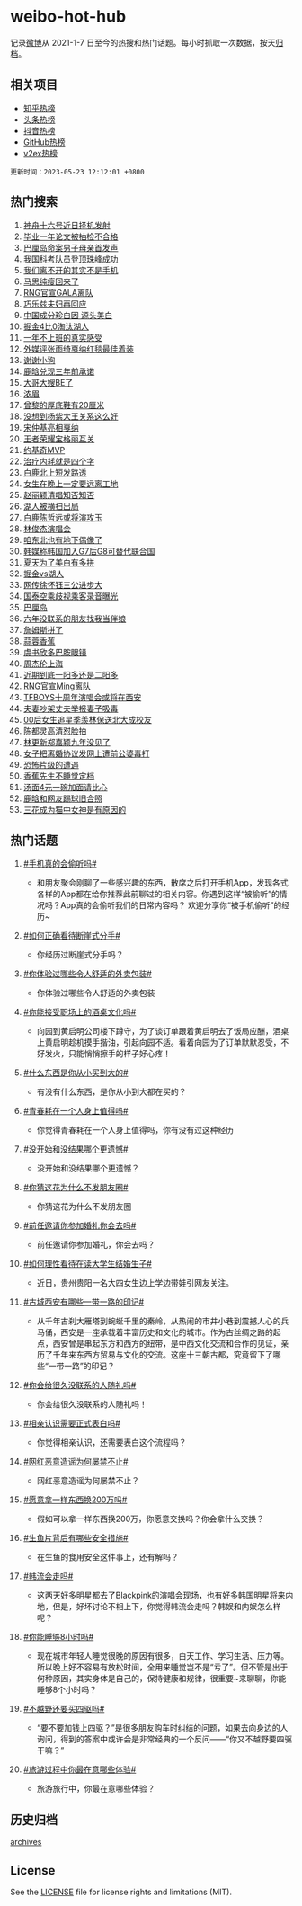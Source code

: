 # weibo-hot-hub

记录[微博](https://www.weibo.com)从 2021-1-7 日至今的热搜和热门话题。每小时抓取一次数据，按天[归档](archives)。

## 相关项目

- [知乎热榜](https://github.com/lonnyzhang423/zhihu-hot-hub)
- [头条热榜](https://github.com/lonnyzhang423/toutiao-hot-hub)
- [抖音热榜](https://github.com/lonnyzhang423/douyin-hot-hub)
- [GitHub热榜](https://github.com/lonnyzhang423/github-hot-hub)
- [v2ex热榜](https://github.com/lonnyzhang423/v2ex-hot-hub)


`更新时间：2023-05-23 12:12:01 +0800`

## 热门搜索

1. [神舟十六号近日择机发射](https://m.weibo.cn/search?containerid=100103type%3D1%26t%3D10%26q%3D%23%E7%A5%9E%E8%88%9F%E5%8D%81%E5%85%AD%E5%8F%B7%E8%BF%91%E6%97%A5%E6%8B%A9%E6%9C%BA%E5%8F%91%E5%B0%84%23&stream_entry_id=51&isnewpage=1&extparam=seat%3D1%26pos%3D0%26cate%3D10103%26filter_type%3Drealtimehot%26stream_entry_id%3D51%26dgr%3D0%26c_type%3D51%26display_time%3D1684815119%26pre_seqid%3D1684815119065022670221&luicode=10000011&lfid=106003type%253D25%2526t%253D3%2526disable_hot%253D1%2526filter_type%253Drealtimehot)
1. [毕业一年论文被抽检不合格](https://m.weibo.cn/search?containerid=100103type%3D1%26t%3D10%26q%3D%23%E6%AF%95%E4%B8%9A%E4%B8%80%E5%B9%B4%E8%AE%BA%E6%96%87%E8%A2%AB%E6%8A%BD%E6%A3%80%E4%B8%8D%E5%90%88%E6%A0%BC%23&stream_entry_id=31&isnewpage=1&extparam=seat%3D1%26pos%3D0%26cate%3D5001%26flag%3D2%26stream_entry_id%3D31%26realpos%3D1%26lcate%3D5001%26band_rank%3D1%26filter_type%3Drealtimehot%26q%3D%2523%25E6%25AF%2595%25E4%25B8%259A%25E4%25B8%2580%25E5%25B9%25B4%25E8%25AE%25BA%25E6%2596%2587%25E8%25A2%25AB%25E6%258A%25BD%25E6%25A3%2580%25E4%25B8%258D%25E5%2590%2588%25E6%25A0%25BC%2523%26dgr%3D0%26c_type%3D31%26display_time%3D1684815119%26pre_seqid%3D1684815119065022670221&luicode=10000011&lfid=106003type%253D25%2526t%253D3%2526disable_hot%253D1%2526filter_type%253Drealtimehot)
1. [巴厘岛命案男子母亲首发声](https://m.weibo.cn/search?containerid=100103type%3D1%26t%3D10%26q%3D%23%E5%B7%B4%E5%8E%98%E5%B2%9B%E5%91%BD%E6%A1%88%E7%94%B7%E5%AD%90%E6%AF%8D%E4%BA%B2%E9%A6%96%E5%8F%91%E5%A3%B0%23&stream_entry_id=31&isnewpage=1&extparam=seat%3D1%26pos%3D1%26cate%3D5001%26flag%3D2%26stream_entry_id%3D31%26realpos%3D2%26lcate%3D5001%26band_rank%3D2%26filter_type%3Drealtimehot%26q%3D%2523%25E5%25B7%25B4%25E5%258E%2598%25E5%25B2%259B%25E5%2591%25BD%25E6%25A1%2588%25E7%2594%25B7%25E5%25AD%2590%25E6%25AF%258D%25E4%25BA%25B2%25E9%25A6%2596%25E5%258F%2591%25E5%25A3%25B0%2523%26dgr%3D0%26c_type%3D31%26display_time%3D1684815119%26pre_seqid%3D1684815119065022670221&luicode=10000011&lfid=106003type%253D25%2526t%253D3%2526disable_hot%253D1%2526filter_type%253Drealtimehot)
1. [我国科考队员登顶珠峰成功](https://m.weibo.cn/search?containerid=100103type%3D1%26t%3D10%26q%3D%23%E6%88%91%E5%9B%BD%E7%A7%91%E8%80%83%E9%98%9F%E5%91%98%E7%99%BB%E9%A1%B6%E7%8F%A0%E5%B3%B0%E6%88%90%E5%8A%9F%23&stream_entry_id=31&isnewpage=1&extparam=seat%3D1%26pos%3D2%26cate%3D5001%26flag%3D1%26stream_entry_id%3D31%26realpos%3D3%26lcate%3D5001%26band_rank%3D3%26filter_type%3Drealtimehot%26q%3D%2523%25E6%2588%2591%25E5%259B%25BD%25E7%25A7%2591%25E8%2580%2583%25E9%2598%259F%25E5%2591%2598%25E7%2599%25BB%25E9%25A1%25B6%25E7%258F%25A0%25E5%25B3%25B0%25E6%2588%2590%25E5%258A%259F%2523%26dgr%3D0%26c_type%3D31%26display_time%3D1684815119%26pre_seqid%3D1684815119065022670221&luicode=10000011&lfid=106003type%253D25%2526t%253D3%2526disable_hot%253D1%2526filter_type%253Drealtimehot)
1. [我们离不开的其实不是手机](https://m.weibo.cn/search?containerid=100103type%3D1%26t%3D10%26q%3D%23%E6%88%91%E4%BB%AC%E7%A6%BB%E4%B8%8D%E5%BC%80%E7%9A%84%E5%85%B6%E5%AE%9E%E4%B8%8D%E6%98%AF%E6%89%8B%E6%9C%BA%23&stream_entry_id=31&isnewpage=1&extparam=seat%3D1%26pos%3D3%26cate%3D5001%26stream_entry_id%3D31%26filter_type%3Drealtimehot%26lcate%3D5001%26c_type%3D31%26band_rank%3D4%26topic_ad%3D1%26adid%3D190203%26q%3D%2523%25E6%2588%2591%25E4%25BB%25AC%25E7%25A6%25BB%25E4%25B8%258D%25E5%25BC%2580%25E7%259A%2584%25E5%2585%25B6%25E5%25AE%259E%25E4%25B8%258D%25E6%2598%25AF%25E6%2589%258B%25E6%259C%25BA%2523%26dgr%3D0%26is_ad_pos%3D1%26display_time%3D1684815119%26pre_seqid%3D1684815119065022670221&luicode=10000011&lfid=106003type%253D25%2526t%253D3%2526disable_hot%253D1%2526filter_type%253Drealtimehot)
1. [马思纯瘦回来了](https://m.weibo.cn/search?containerid=100103type%3D1%26t%3D10%26q%3D%E9%A9%AC%E6%80%9D%E7%BA%AF%E7%98%A6%E5%9B%9E%E6%9D%A5%E4%BA%86&stream_entry_id=31&isnewpage=1&extparam=seat%3D1%26pos%3D4%26cate%3D5001%26flag%3D2%26stream_entry_id%3D31%26realpos%3D4%26lcate%3D5001%26band_rank%3D4%26filter_type%3Drealtimehot%26q%3D%25E9%25A9%25AC%25E6%2580%259D%25E7%25BA%25AF%25E7%2598%25A6%25E5%259B%259E%25E6%259D%25A5%25E4%25BA%2586%26dgr%3D0%26c_type%3D31%26display_time%3D1684815119%26pre_seqid%3D1684815119065022670221&luicode=10000011&lfid=106003type%253D25%2526t%253D3%2526disable_hot%253D1%2526filter_type%253Drealtimehot)
1. [RNG官宣GALA离队](https://m.weibo.cn/search?containerid=100103type%3D1%26t%3D10%26q%3D%23RNG%E5%AE%98%E5%AE%A3GALA%E7%A6%BB%E9%98%9F%23&stream_entry_id=31&isnewpage=1&extparam=seat%3D1%26pos%3D5%26cate%3D5001%26flag%3D1%26stream_entry_id%3D31%26realpos%3D5%26lcate%3D5001%26band_rank%3D5%26filter_type%3Drealtimehot%26q%3D%2523RNG%25E5%25AE%2598%25E5%25AE%25A3GALA%25E7%25A6%25BB%25E9%2598%259F%2523%26dgr%3D0%26c_type%3D31%26display_time%3D1684815119%26pre_seqid%3D1684815119065022670221&luicode=10000011&lfid=106003type%253D25%2526t%253D3%2526disable_hot%253D1%2526filter_type%253Drealtimehot)
1. [巧乐兹夫妇再回应](https://m.weibo.cn/search?containerid=100103type%3D1%26t%3D10%26q%3D%23%E5%B7%A7%E4%B9%90%E5%85%B9%E5%A4%AB%E5%A6%87%E5%86%8D%E5%9B%9E%E5%BA%94%23&stream_entry_id=31&isnewpage=1&extparam=seat%3D1%26pos%3D6%26cate%3D5001%26flag%3D1%26stream_entry_id%3D31%26realpos%3D6%26lcate%3D5001%26band_rank%3D6%26filter_type%3Drealtimehot%26q%3D%2523%25E5%25B7%25A7%25E4%25B9%2590%25E5%2585%25B9%25E5%25A4%25AB%25E5%25A6%2587%25E5%2586%258D%25E5%259B%259E%25E5%25BA%2594%2523%26dgr%3D0%26c_type%3D31%26display_time%3D1684815119%26pre_seqid%3D1684815119065022670221&luicode=10000011&lfid=106003type%253D25%2526t%253D3%2526disable_hot%253D1%2526filter_type%253Drealtimehot)
1. [中国成分珍白因 源头美白](https://m.weibo.cn/search?containerid=100103type%3D1%26t%3D10%26q%3D%23%E4%B8%AD%E5%9B%BD%E6%88%90%E5%88%86%E7%8F%8D%E7%99%BD%E5%9B%A0+%E6%BA%90%E5%A4%B4%E7%BE%8E%E7%99%BD%23&stream_entry_id=31&isnewpage=1&extparam=seat%3D1%26pos%3D7%26cate%3D5001%26stream_entry_id%3D31%26filter_type%3Drealtimehot%26lcate%3D5001%26c_type%3D31%26band_rank%3D7%26topic_ad%3D1%26adid%3D190243%26q%3D%2523%25E4%25B8%25AD%25E5%259B%25BD%25E6%2588%2590%25E5%2588%2586%25E7%258F%258D%25E7%2599%25BD%25E5%259B%25A0%2520%25E6%25BA%2590%25E5%25A4%25B4%25E7%25BE%258E%25E7%2599%25BD%2523%26dgr%3D0%26is_ad_pos%3D1%26display_time%3D1684815119%26pre_seqid%3D1684815119065022670221&luicode=10000011&lfid=106003type%253D25%2526t%253D3%2526disable_hot%253D1%2526filter_type%253Drealtimehot)
1. [掘金4比0淘汰湖人](https://m.weibo.cn/search?containerid=100103type%3D1%26t%3D10%26q%3D%23%E6%8E%98%E9%87%914%E6%AF%940%E6%B7%98%E6%B1%B0%E6%B9%96%E4%BA%BA%23&stream_entry_id=31&isnewpage=1&extparam=seat%3D1%26pos%3D8%26cate%3D5001%26flag%3D1%26stream_entry_id%3D31%26realpos%3D7%26lcate%3D5001%26band_rank%3D7%26filter_type%3Drealtimehot%26q%3D%2523%25E6%258E%2598%25E9%2587%25914%25E6%25AF%25940%25E6%25B7%2598%25E6%25B1%25B0%25E6%25B9%2596%25E4%25BA%25BA%2523%26dgr%3D0%26c_type%3D31%26display_time%3D1684815119%26pre_seqid%3D1684815119065022670221&luicode=10000011&lfid=106003type%253D25%2526t%253D3%2526disable_hot%253D1%2526filter_type%253Drealtimehot)
1. [一年不上班的真实感受](https://m.weibo.cn/search?containerid=100103type%3D1%26t%3D10%26q%3D%23%E4%B8%80%E5%B9%B4%E4%B8%8D%E4%B8%8A%E7%8F%AD%E7%9A%84%E7%9C%9F%E5%AE%9E%E6%84%9F%E5%8F%97%23&stream_entry_id=31&isnewpage=1&extparam=seat%3D1%26pos%3D9%26cate%3D5001%26flag%3D1%26stream_entry_id%3D31%26realpos%3D8%26lcate%3D5001%26band_rank%3D8%26filter_type%3Drealtimehot%26q%3D%2523%25E4%25B8%2580%25E5%25B9%25B4%25E4%25B8%258D%25E4%25B8%258A%25E7%258F%25AD%25E7%259A%2584%25E7%259C%259F%25E5%25AE%259E%25E6%2584%259F%25E5%258F%2597%2523%26dgr%3D0%26c_type%3D31%26display_time%3D1684815119%26pre_seqid%3D1684815119065022670221&luicode=10000011&lfid=106003type%253D25%2526t%253D3%2526disable_hot%253D1%2526filter_type%253Drealtimehot)
1. [外媒评张雨绮戛纳红毯最佳着装](https://m.weibo.cn/search?containerid=100103type%3D1%26t%3D10%26q%3D%23%E5%A4%96%E5%AA%92%E8%AF%84%E5%BC%A0%E9%9B%A8%E7%BB%AE%E6%88%9B%E7%BA%B3%E7%BA%A2%E6%AF%AF%E6%9C%80%E4%BD%B3%E7%9D%80%E8%A3%85%23&stream_entry_id=31&isnewpage=1&extparam=seat%3D1%26pos%3D10%26cate%3D5001%26flag%3D1%26stream_entry_id%3D31%26realpos%3D9%26lcate%3D5001%26band_rank%3D9%26filter_type%3Drealtimehot%26q%3D%2523%25E5%25A4%2596%25E5%25AA%2592%25E8%25AF%2584%25E5%25BC%25A0%25E9%259B%25A8%25E7%25BB%25AE%25E6%2588%259B%25E7%25BA%25B3%25E7%25BA%25A2%25E6%25AF%25AF%25E6%259C%2580%25E4%25BD%25B3%25E7%259D%2580%25E8%25A3%2585%2523%26dgr%3D0%26c_type%3D31%26display_time%3D1684815119%26pre_seqid%3D1684815119065022670221&luicode=10000011&lfid=106003type%253D25%2526t%253D3%2526disable_hot%253D1%2526filter_type%253Drealtimehot)
1. [谢谢小狗](https://m.weibo.cn/search?containerid=100103type%3D1%26t%3D10%26q%3D%E8%B0%A2%E8%B0%A2%E5%B0%8F%E7%8B%97&stream_entry_id=31&isnewpage=1&extparam=seat%3D1%26pos%3D11%26cate%3D5001%26flag%3D16%26stream_entry_id%3D31%26realpos%3D10%26lcate%3D5001%26band_rank%3D10%26filter_type%3Drealtimehot%26q%3D%25E8%25B0%25A2%25E8%25B0%25A2%25E5%25B0%258F%25E7%258B%2597%26dgr%3D0%26c_type%3D31%26display_time%3D1684815119%26pre_seqid%3D1684815119065022670221&luicode=10000011&lfid=106003type%253D25%2526t%253D3%2526disable_hot%253D1%2526filter_type%253Drealtimehot)
1. [鹿晗兑现三年前承诺](https://m.weibo.cn/search?containerid=100103type%3D1%26t%3D10%26q%3D%23%E9%B9%BF%E6%99%97%E5%85%91%E7%8E%B0%E4%B8%89%E5%B9%B4%E5%89%8D%E6%89%BF%E8%AF%BA%23&stream_entry_id=31&isnewpage=1&extparam=seat%3D1%26pos%3D12%26cate%3D5001%26flag%3D0%26stream_entry_id%3D31%26realpos%3D11%26lcate%3D5001%26band_rank%3D11%26filter_type%3Drealtimehot%26q%3D%2523%25E9%25B9%25BF%25E6%2599%2597%25E5%2585%2591%25E7%258E%25B0%25E4%25B8%2589%25E5%25B9%25B4%25E5%2589%258D%25E6%2589%25BF%25E8%25AF%25BA%2523%26dgr%3D0%26c_type%3D31%26display_time%3D1684815119%26pre_seqid%3D1684815119065022670221&luicode=10000011&lfid=106003type%253D25%2526t%253D3%2526disable_hot%253D1%2526filter_type%253Drealtimehot)
1. [大哥大嫂BE了](https://m.weibo.cn/search?containerid=100103type%3D1%26t%3D10%26q%3D%E5%A4%A7%E5%93%A5%E5%A4%A7%E5%AB%82BE%E4%BA%86&stream_entry_id=31&isnewpage=1&extparam=seat%3D1%26pos%3D13%26cate%3D5001%26flag%3D2%26stream_entry_id%3D31%26realpos%3D12%26lcate%3D5001%26band_rank%3D12%26filter_type%3Drealtimehot%26q%3D%25E5%25A4%25A7%25E5%2593%25A5%25E5%25A4%25A7%25E5%25AB%2582BE%25E4%25BA%2586%26dgr%3D0%26c_type%3D31%26display_time%3D1684815119%26pre_seqid%3D1684815119065022670221&luicode=10000011&lfid=106003type%253D25%2526t%253D3%2526disable_hot%253D1%2526filter_type%253Drealtimehot)
1. [浓眉](https://m.weibo.cn/search?containerid=100103type%3D1%26t%3D10%26q%3D%E6%B5%93%E7%9C%89&stream_entry_id=31&isnewpage=1&extparam=seat%3D1%26pos%3D14%26cate%3D5001%26flag%3D1%26stream_entry_id%3D31%26realpos%3D13%26lcate%3D5001%26band_rank%3D13%26filter_type%3Drealtimehot%26q%3D%25E6%25B5%2593%25E7%259C%2589%26dgr%3D0%26c_type%3D31%26display_time%3D1684815119%26pre_seqid%3D1684815119065022670221&luicode=10000011&lfid=106003type%253D25%2526t%253D3%2526disable_hot%253D1%2526filter_type%253Drealtimehot)
1. [曾黎的厚底鞋有20厘米](https://m.weibo.cn/search?containerid=100103type%3D1%26t%3D10%26q%3D%23%E6%9B%BE%E9%BB%8E%E7%9A%84%E5%8E%9A%E5%BA%95%E9%9E%8B%E6%9C%8920%E5%8E%98%E7%B1%B3%23&stream_entry_id=31&isnewpage=1&extparam=seat%3D1%26pos%3D15%26cate%3D5001%26flag%3D1%26stream_entry_id%3D31%26realpos%3D14%26lcate%3D5001%26band_rank%3D14%26filter_type%3Drealtimehot%26q%3D%2523%25E6%259B%25BE%25E9%25BB%258E%25E7%259A%2584%25E5%258E%259A%25E5%25BA%2595%25E9%259E%258B%25E6%259C%258920%25E5%258E%2598%25E7%25B1%25B3%2523%26dgr%3D0%26c_type%3D31%26display_time%3D1684815119%26pre_seqid%3D1684815119065022670221&luicode=10000011&lfid=106003type%253D25%2526t%253D3%2526disable_hot%253D1%2526filter_type%253Drealtimehot)
1. [没想到杨紫大王关系这么好](https://m.weibo.cn/search?containerid=100103type%3D1%26t%3D10%26q%3D%23%E6%B2%A1%E6%83%B3%E5%88%B0%E6%9D%A8%E7%B4%AB%E5%A4%A7%E7%8E%8B%E5%85%B3%E7%B3%BB%E8%BF%99%E4%B9%88%E5%A5%BD%23&stream_entry_id=31&isnewpage=1&extparam=seat%3D1%26pos%3D16%26cate%3D5001%26flag%3D1%26stream_entry_id%3D31%26realpos%3D15%26lcate%3D5001%26band_rank%3D15%26filter_type%3Drealtimehot%26q%3D%2523%25E6%25B2%25A1%25E6%2583%25B3%25E5%2588%25B0%25E6%259D%25A8%25E7%25B4%25AB%25E5%25A4%25A7%25E7%258E%258B%25E5%2585%25B3%25E7%25B3%25BB%25E8%25BF%2599%25E4%25B9%2588%25E5%25A5%25BD%2523%26dgr%3D0%26c_type%3D31%26display_time%3D1684815119%26pre_seqid%3D1684815119065022670221&luicode=10000011&lfid=106003type%253D25%2526t%253D3%2526disable_hot%253D1%2526filter_type%253Drealtimehot)
1. [宋仲基亮相戛纳](https://m.weibo.cn/search?containerid=100103type%3D1%26t%3D10%26q%3D%23%E5%AE%8B%E4%BB%B2%E5%9F%BA%E4%BA%AE%E7%9B%B8%E6%88%9B%E7%BA%B3%23&stream_entry_id=31&isnewpage=1&extparam=seat%3D1%26pos%3D17%26cate%3D5001%26flag%3D0%26stream_entry_id%3D31%26realpos%3D16%26lcate%3D5001%26band_rank%3D16%26filter_type%3Drealtimehot%26q%3D%2523%25E5%25AE%258B%25E4%25BB%25B2%25E5%259F%25BA%25E4%25BA%25AE%25E7%259B%25B8%25E6%2588%259B%25E7%25BA%25B3%2523%26dgr%3D0%26c_type%3D31%26display_time%3D1684815119%26pre_seqid%3D1684815119065022670221&luicode=10000011&lfid=106003type%253D25%2526t%253D3%2526disable_hot%253D1%2526filter_type%253Drealtimehot)
1. [王者荣耀宝格丽互关](https://m.weibo.cn/search?containerid=100103type%3D1%26t%3D10%26q%3D%23%E7%8E%8B%E8%80%85%E8%8D%A3%E8%80%80%E5%AE%9D%E6%A0%BC%E4%B8%BD%E4%BA%92%E5%85%B3%23&stream_entry_id=31&isnewpage=1&extparam=seat%3D1%26pos%3D18%26cate%3D5001%26flag%3D1%26stream_entry_id%3D31%26realpos%3D17%26lcate%3D5001%26band_rank%3D17%26filter_type%3Drealtimehot%26q%3D%2523%25E7%258E%258B%25E8%2580%2585%25E8%258D%25A3%25E8%2580%2580%25E5%25AE%259D%25E6%25A0%25BC%25E4%25B8%25BD%25E4%25BA%2592%25E5%2585%25B3%2523%26dgr%3D0%26c_type%3D31%26display_time%3D1684815119%26pre_seqid%3D1684815119065022670221&luicode=10000011&lfid=106003type%253D25%2526t%253D3%2526disable_hot%253D1%2526filter_type%253Drealtimehot)
1. [约基奇MVP](https://m.weibo.cn/search?containerid=100103type%3D1%26t%3D10%26q%3D%E7%BA%A6%E5%9F%BA%E5%A5%87MVP&stream_entry_id=31&isnewpage=1&extparam=seat%3D1%26pos%3D19%26cate%3D5001%26flag%3D1%26stream_entry_id%3D31%26realpos%3D18%26lcate%3D5001%26band_rank%3D18%26filter_type%3Drealtimehot%26q%3D%25E7%25BA%25A6%25E5%259F%25BA%25E5%25A5%2587MVP%26dgr%3D0%26c_type%3D31%26display_time%3D1684815119%26pre_seqid%3D1684815119065022670221&luicode=10000011&lfid=106003type%253D25%2526t%253D3%2526disable_hot%253D1%2526filter_type%253Drealtimehot)
1. [治疗内耗就是四个字](https://m.weibo.cn/search?containerid=100103type%3D1%26t%3D10%26q%3D%E6%B2%BB%E7%96%97%E5%86%85%E8%80%97%E5%B0%B1%E6%98%AF%E5%9B%9B%E4%B8%AA%E5%AD%97&stream_entry_id=31&isnewpage=1&extparam=seat%3D1%26pos%3D20%26cate%3D5001%26flag%3D1%26stream_entry_id%3D31%26realpos%3D19%26lcate%3D5001%26band_rank%3D19%26filter_type%3Drealtimehot%26q%3D%25E6%25B2%25BB%25E7%2596%2597%25E5%2586%2585%25E8%2580%2597%25E5%25B0%25B1%25E6%2598%25AF%25E5%259B%259B%25E4%25B8%25AA%25E5%25AD%2597%26dgr%3D0%26c_type%3D31%26display_time%3D1684815119%26pre_seqid%3D1684815119065022670221&luicode=10000011&lfid=106003type%253D25%2526t%253D3%2526disable_hot%253D1%2526filter_type%253Drealtimehot)
1. [白鹿北上短发路透](https://m.weibo.cn/search?containerid=100103type%3D1%26t%3D10%26q%3D%23%E7%99%BD%E9%B9%BF%E5%8C%97%E4%B8%8A%E7%9F%AD%E5%8F%91%E8%B7%AF%E9%80%8F%23&stream_entry_id=31&isnewpage=1&extparam=seat%3D1%26pos%3D21%26cate%3D5001%26flag%3D1%26stream_entry_id%3D31%26realpos%3D20%26lcate%3D5001%26band_rank%3D20%26filter_type%3Drealtimehot%26q%3D%2523%25E7%2599%25BD%25E9%25B9%25BF%25E5%258C%2597%25E4%25B8%258A%25E7%259F%25AD%25E5%258F%2591%25E8%25B7%25AF%25E9%2580%258F%2523%26dgr%3D0%26c_type%3D31%26display_time%3D1684815119%26pre_seqid%3D1684815119065022670221&luicode=10000011&lfid=106003type%253D25%2526t%253D3%2526disable_hot%253D1%2526filter_type%253Drealtimehot)
1. [女生在晚上一定要远离工地](https://m.weibo.cn/search?containerid=100103type%3D1%26t%3D10%26q%3D%23%E5%A5%B3%E7%94%9F%E5%9C%A8%E6%99%9A%E4%B8%8A%E4%B8%80%E5%AE%9A%E8%A6%81%E8%BF%9C%E7%A6%BB%E5%B7%A5%E5%9C%B0%23&stream_entry_id=31&isnewpage=1&extparam=seat%3D1%26pos%3D22%26cate%3D5001%26flag%3D1%26stream_entry_id%3D31%26realpos%3D21%26lcate%3D5001%26band_rank%3D21%26filter_type%3Drealtimehot%26q%3D%2523%25E5%25A5%25B3%25E7%2594%259F%25E5%259C%25A8%25E6%2599%259A%25E4%25B8%258A%25E4%25B8%2580%25E5%25AE%259A%25E8%25A6%2581%25E8%25BF%259C%25E7%25A6%25BB%25E5%25B7%25A5%25E5%259C%25B0%2523%26dgr%3D0%26c_type%3D31%26display_time%3D1684815119%26pre_seqid%3D1684815119065022670221&luicode=10000011&lfid=106003type%253D25%2526t%253D3%2526disable_hot%253D1%2526filter_type%253Drealtimehot)
1. [赵丽颖清唱知否知否](https://m.weibo.cn/search?containerid=100103type%3D1%26t%3D10%26q%3D%23%E8%B5%B5%E4%B8%BD%E9%A2%96%E6%B8%85%E5%94%B1%E7%9F%A5%E5%90%A6%E7%9F%A5%E5%90%A6%23&stream_entry_id=31&isnewpage=1&extparam=seat%3D1%26pos%3D23%26cate%3D5001%26flag%3D1%26stream_entry_id%3D31%26realpos%3D22%26lcate%3D5001%26band_rank%3D22%26filter_type%3Drealtimehot%26q%3D%2523%25E8%25B5%25B5%25E4%25B8%25BD%25E9%25A2%2596%25E6%25B8%2585%25E5%2594%25B1%25E7%259F%25A5%25E5%2590%25A6%25E7%259F%25A5%25E5%2590%25A6%2523%26dgr%3D0%26c_type%3D31%26display_time%3D1684815119%26pre_seqid%3D1684815119065022670221&luicode=10000011&lfid=106003type%253D25%2526t%253D3%2526disable_hot%253D1%2526filter_type%253Drealtimehot)
1. [湖人被横扫出局](https://m.weibo.cn/search?containerid=100103type%3D1%26t%3D10%26q%3D%23%E6%B9%96%E4%BA%BA%E8%A2%AB%E6%A8%AA%E6%89%AB%E5%87%BA%E5%B1%80%23&stream_entry_id=31&isnewpage=1&extparam=seat%3D1%26pos%3D24%26cate%3D5001%26flag%3D1%26stream_entry_id%3D31%26realpos%3D23%26lcate%3D5001%26band_rank%3D23%26filter_type%3Drealtimehot%26q%3D%2523%25E6%25B9%2596%25E4%25BA%25BA%25E8%25A2%25AB%25E6%25A8%25AA%25E6%2589%25AB%25E5%2587%25BA%25E5%25B1%2580%2523%26dgr%3D0%26c_type%3D31%26display_time%3D1684815119%26pre_seqid%3D1684815119065022670221&luicode=10000011&lfid=106003type%253D25%2526t%253D3%2526disable_hot%253D1%2526filter_type%253Drealtimehot)
1. [白鹿陈哲远或将演攻玉](https://m.weibo.cn/search?containerid=100103type%3D1%26t%3D10%26q%3D%23%E7%99%BD%E9%B9%BF%E9%99%88%E5%93%B2%E8%BF%9C%E6%88%96%E5%B0%86%E6%BC%94%E6%94%BB%E7%8E%89%23&stream_entry_id=31&isnewpage=1&extparam=seat%3D1%26pos%3D25%26cate%3D5001%26flag%3D0%26stream_entry_id%3D31%26realpos%3D24%26lcate%3D5001%26band_rank%3D24%26filter_type%3Drealtimehot%26q%3D%2523%25E7%2599%25BD%25E9%25B9%25BF%25E9%2599%2588%25E5%2593%25B2%25E8%25BF%259C%25E6%2588%2596%25E5%25B0%2586%25E6%25BC%2594%25E6%2594%25BB%25E7%258E%2589%2523%26dgr%3D0%26c_type%3D31%26display_time%3D1684815119%26pre_seqid%3D1684815119065022670221&luicode=10000011&lfid=106003type%253D25%2526t%253D3%2526disable_hot%253D1%2526filter_type%253Drealtimehot)
1. [林俊杰演唱会](https://m.weibo.cn/search?containerid=100103type%3D1%26t%3D10%26q%3D%E6%9E%97%E4%BF%8A%E6%9D%B0%E6%BC%94%E5%94%B1%E4%BC%9A&stream_entry_id=31&isnewpage=1&extparam=seat%3D1%26pos%3D26%26cate%3D5001%26flag%3D1%26stream_entry_id%3D31%26realpos%3D25%26lcate%3D5001%26band_rank%3D25%26filter_type%3Drealtimehot%26q%3D%25E6%259E%2597%25E4%25BF%258A%25E6%259D%25B0%25E6%25BC%2594%25E5%2594%25B1%25E4%25BC%259A%26dgr%3D0%26c_type%3D31%26display_time%3D1684815119%26pre_seqid%3D1684815119065022670221&luicode=10000011&lfid=106003type%253D25%2526t%253D3%2526disable_hot%253D1%2526filter_type%253Drealtimehot)
1. [咱东北也有地下偶像了](https://m.weibo.cn/search?containerid=100103type%3D1%26t%3D10%26q%3D%E5%92%B1%E4%B8%9C%E5%8C%97%E4%B9%9F%E6%9C%89%E5%9C%B0%E4%B8%8B%E5%81%B6%E5%83%8F%E4%BA%86&stream_entry_id=31&isnewpage=1&extparam=seat%3D1%26pos%3D27%26cate%3D5001%26flag%3D0%26stream_entry_id%3D31%26realpos%3D26%26lcate%3D5001%26band_rank%3D26%26filter_type%3Drealtimehot%26q%3D%25E5%2592%25B1%25E4%25B8%259C%25E5%258C%2597%25E4%25B9%259F%25E6%259C%2589%25E5%259C%25B0%25E4%25B8%258B%25E5%2581%25B6%25E5%2583%258F%25E4%25BA%2586%26dgr%3D0%26c_type%3D31%26display_time%3D1684815119%26pre_seqid%3D1684815119065022670221&luicode=10000011&lfid=106003type%253D25%2526t%253D3%2526disable_hot%253D1%2526filter_type%253Drealtimehot)
1. [韩媒称韩国加入G7后G8可替代联合国](https://m.weibo.cn/search?containerid=100103type%3D1%26t%3D10%26q%3D%23%E9%9F%A9%E5%AA%92%E7%A7%B0%E9%9F%A9%E5%9B%BD%E5%8A%A0%E5%85%A5G7%E5%90%8EG8%E5%8F%AF%E6%9B%BF%E4%BB%A3%E8%81%94%E5%90%88%E5%9B%BD%23&stream_entry_id=31&isnewpage=1&extparam=seat%3D1%26pos%3D28%26cate%3D5001%26flag%3D1%26stream_entry_id%3D31%26realpos%3D27%26lcate%3D5001%26band_rank%3D27%26filter_type%3Drealtimehot%26q%3D%2523%25E9%259F%25A9%25E5%25AA%2592%25E7%25A7%25B0%25E9%259F%25A9%25E5%259B%25BD%25E5%258A%25A0%25E5%2585%25A5G7%25E5%2590%258EG8%25E5%258F%25AF%25E6%259B%25BF%25E4%25BB%25A3%25E8%2581%2594%25E5%2590%2588%25E5%259B%25BD%2523%26dgr%3D0%26c_type%3D31%26display_time%3D1684815119%26pre_seqid%3D1684815119065022670221&luicode=10000011&lfid=106003type%253D25%2526t%253D3%2526disable_hot%253D1%2526filter_type%253Drealtimehot)
1. [夏天为了美白有多拼](https://m.weibo.cn/search?containerid=100103type%3D1%26t%3D10%26q%3D%23%E5%A4%8F%E5%A4%A9%E4%B8%BA%E4%BA%86%E7%BE%8E%E7%99%BD%E6%9C%89%E5%A4%9A%E6%8B%BC%23&stream_entry_id=31&isnewpage=1&extparam=seat%3D1%26pos%3D29%26cate%3D5001%26flag%3D0%26stream_entry_id%3D31%26realpos%3D28%26lcate%3D5001%26filter_type%3Drealtimehot%26band_rank%3D28%26adid%3D190287%26q%3D%2523%25E5%25A4%258F%25E5%25A4%25A9%25E4%25B8%25BA%25E4%25BA%2586%25E7%25BE%258E%25E7%2599%25BD%25E6%259C%2589%25E5%25A4%259A%25E6%258B%25BC%2523%26dgr%3D0%26c_type%3D31%26display_time%3D1684815119%26pre_seqid%3D1684815119065022670221&luicode=10000011&lfid=106003type%253D25%2526t%253D3%2526disable_hot%253D1%2526filter_type%253Drealtimehot)
1. [掘金vs湖人](https://m.weibo.cn/search?containerid=100103type%3D1%26t%3D10%26q%3D%23%E6%8E%98%E9%87%91vs%E6%B9%96%E4%BA%BA%23&stream_entry_id=31&isnewpage=1&extparam=seat%3D1%26pos%3D30%26cate%3D5001%26flag%3D0%26stream_entry_id%3D31%26realpos%3D29%26lcate%3D5001%26band_rank%3D29%26filter_type%3Drealtimehot%26q%3D%2523%25E6%258E%2598%25E9%2587%2591vs%25E6%25B9%2596%25E4%25BA%25BA%2523%26dgr%3D0%26c_type%3D31%26display_time%3D1684815119%26pre_seqid%3D1684815119065022670221&luicode=10000011&lfid=106003type%253D25%2526t%253D3%2526disable_hot%253D1%2526filter_type%253Drealtimehot)
1. [网传徐怀钰三公进步大](https://m.weibo.cn/search?containerid=100103type%3D1%26t%3D10%26q%3D%23%E7%BD%91%E4%BC%A0%E5%BE%90%E6%80%80%E9%92%B0%E4%B8%89%E5%85%AC%E8%BF%9B%E6%AD%A5%E5%A4%A7%23&stream_entry_id=31&isnewpage=1&extparam=seat%3D1%26pos%3D31%26cate%3D5001%26flag%3D1%26stream_entry_id%3D31%26realpos%3D30%26lcate%3D5001%26band_rank%3D30%26filter_type%3Drealtimehot%26q%3D%2523%25E7%25BD%2591%25E4%25BC%25A0%25E5%25BE%2590%25E6%2580%2580%25E9%2592%25B0%25E4%25B8%2589%25E5%2585%25AC%25E8%25BF%259B%25E6%25AD%25A5%25E5%25A4%25A7%2523%26dgr%3D0%26c_type%3D31%26display_time%3D1684815119%26pre_seqid%3D1684815119065022670221&luicode=10000011&lfid=106003type%253D25%2526t%253D3%2526disable_hot%253D1%2526filter_type%253Drealtimehot)
1. [国泰空乘歧视乘客录音曝光](https://m.weibo.cn/search?containerid=100103type%3D1%26t%3D10%26q%3D%23%E5%9B%BD%E6%B3%B0%E7%A9%BA%E4%B9%98%E6%AD%A7%E8%A7%86%E4%B9%98%E5%AE%A2%E5%BD%95%E9%9F%B3%E6%9B%9D%E5%85%89%23&stream_entry_id=31&isnewpage=1&extparam=seat%3D1%26pos%3D32%26cate%3D5001%26flag%3D0%26stream_entry_id%3D31%26realpos%3D31%26lcate%3D5001%26band_rank%3D31%26filter_type%3Drealtimehot%26q%3D%2523%25E5%259B%25BD%25E6%25B3%25B0%25E7%25A9%25BA%25E4%25B9%2598%25E6%25AD%25A7%25E8%25A7%2586%25E4%25B9%2598%25E5%25AE%25A2%25E5%25BD%2595%25E9%259F%25B3%25E6%259B%259D%25E5%2585%2589%2523%26dgr%3D0%26c_type%3D31%26display_time%3D1684815119%26pre_seqid%3D1684815119065022670221&luicode=10000011&lfid=106003type%253D25%2526t%253D3%2526disable_hot%253D1%2526filter_type%253Drealtimehot)
1. [巴厘岛](https://m.weibo.cn/search?containerid=100103type%3D1%26t%3D10%26q%3D%E5%B7%B4%E5%8E%98%E5%B2%9B&stream_entry_id=31&isnewpage=1&extparam=seat%3D1%26pos%3D33%26cate%3D5001%26flag%3D1%26stream_entry_id%3D31%26realpos%3D32%26lcate%3D5001%26band_rank%3D32%26filter_type%3Drealtimehot%26q%3D%25E5%25B7%25B4%25E5%258E%2598%25E5%25B2%259B%26dgr%3D0%26c_type%3D31%26display_time%3D1684815119%26pre_seqid%3D1684815119065022670221&luicode=10000011&lfid=106003type%253D25%2526t%253D3%2526disable_hot%253D1%2526filter_type%253Drealtimehot)
1. [六年没联系的朋友找我当伴娘](https://m.weibo.cn/search?containerid=100103type%3D1%26t%3D10%26q%3D%23%E5%85%AD%E5%B9%B4%E6%B2%A1%E8%81%94%E7%B3%BB%E7%9A%84%E6%9C%8B%E5%8F%8B%E6%89%BE%E6%88%91%E5%BD%93%E4%BC%B4%E5%A8%98%23&stream_entry_id=31&isnewpage=1&extparam=seat%3D1%26pos%3D34%26cate%3D5001%26flag%3D0%26stream_entry_id%3D31%26realpos%3D33%26lcate%3D5001%26band_rank%3D33%26filter_type%3Drealtimehot%26q%3D%2523%25E5%2585%25AD%25E5%25B9%25B4%25E6%25B2%25A1%25E8%2581%2594%25E7%25B3%25BB%25E7%259A%2584%25E6%259C%258B%25E5%258F%258B%25E6%2589%25BE%25E6%2588%2591%25E5%25BD%2593%25E4%25BC%25B4%25E5%25A8%2598%2523%26dgr%3D0%26c_type%3D31%26display_time%3D1684815119%26pre_seqid%3D1684815119065022670221&luicode=10000011&lfid=106003type%253D25%2526t%253D3%2526disable_hot%253D1%2526filter_type%253Drealtimehot)
1. [詹姆斯拼了](https://m.weibo.cn/search?containerid=100103type%3D1%26t%3D10%26q%3D%23%E8%A9%B9%E5%A7%86%E6%96%AF%E6%8B%BC%E4%BA%86%23&stream_entry_id=31&isnewpage=1&extparam=seat%3D1%26pos%3D35%26cate%3D5001%26flag%3D0%26stream_entry_id%3D31%26realpos%3D34%26lcate%3D5001%26band_rank%3D34%26filter_type%3Drealtimehot%26q%3D%2523%25E8%25A9%25B9%25E5%25A7%2586%25E6%2596%25AF%25E6%258B%25BC%25E4%25BA%2586%2523%26dgr%3D0%26c_type%3D31%26display_time%3D1684815119%26pre_seqid%3D1684815119065022670221&luicode=10000011&lfid=106003type%253D25%2526t%253D3%2526disable_hot%253D1%2526filter_type%253Drealtimehot)
1. [蒜蓉香蕉](https://m.weibo.cn/search?containerid=100103type%3D1%26t%3D10%26q%3D%23%E8%92%9C%E8%93%89%E9%A6%99%E8%95%89%23&stream_entry_id=31&isnewpage=1&extparam=seat%3D1%26pos%3D36%26cate%3D5001%26flag%3D1%26stream_entry_id%3D31%26realpos%3D35%26lcate%3D5001%26band_rank%3D35%26filter_type%3Drealtimehot%26q%3D%2523%25E8%2592%259C%25E8%2593%2589%25E9%25A6%2599%25E8%2595%2589%2523%26dgr%3D0%26c_type%3D31%26display_time%3D1684815119%26pre_seqid%3D1684815119065022670221&luicode=10000011&lfid=106003type%253D25%2526t%253D3%2526disable_hot%253D1%2526filter_type%253Drealtimehot)
1. [虞书欣多巴胺眼镜](https://m.weibo.cn/search?containerid=100103type%3D1%26t%3D10%26q%3D%23%E8%99%9E%E4%B9%A6%E6%AC%A3%E5%A4%9A%E5%B7%B4%E8%83%BA%E7%9C%BC%E9%95%9C%23&stream_entry_id=31&isnewpage=1&extparam=seat%3D1%26pos%3D37%26cate%3D5001%26flag%3D1%26stream_entry_id%3D31%26realpos%3D36%26lcate%3D5001%26band_rank%3D36%26filter_type%3Drealtimehot%26q%3D%2523%25E8%2599%259E%25E4%25B9%25A6%25E6%25AC%25A3%25E5%25A4%259A%25E5%25B7%25B4%25E8%2583%25BA%25E7%259C%25BC%25E9%2595%259C%2523%26dgr%3D0%26c_type%3D31%26display_time%3D1684815119%26pre_seqid%3D1684815119065022670221&luicode=10000011&lfid=106003type%253D25%2526t%253D3%2526disable_hot%253D1%2526filter_type%253Drealtimehot)
1. [周杰伦上海](https://m.weibo.cn/search?containerid=100103type%3D1%26t%3D10%26q%3D%23%E5%91%A8%E6%9D%B0%E4%BC%A6%E4%B8%8A%E6%B5%B7%23&stream_entry_id=31&isnewpage=1&extparam=seat%3D1%26pos%3D38%26cate%3D5001%26flag%3D1%26stream_entry_id%3D31%26realpos%3D37%26lcate%3D5001%26band_rank%3D37%26filter_type%3Drealtimehot%26q%3D%2523%25E5%2591%25A8%25E6%259D%25B0%25E4%25BC%25A6%25E4%25B8%258A%25E6%25B5%25B7%2523%26dgr%3D0%26c_type%3D31%26display_time%3D1684815119%26pre_seqid%3D1684815119065022670221&luicode=10000011&lfid=106003type%253D25%2526t%253D3%2526disable_hot%253D1%2526filter_type%253Drealtimehot)
1. [近期到底一阳多还是二阳多](https://m.weibo.cn/search?containerid=100103type%3D1%26t%3D10%26q%3D%23%E8%BF%91%E6%9C%9F%E5%88%B0%E5%BA%95%E4%B8%80%E9%98%B3%E5%A4%9A%E8%BF%98%E6%98%AF%E4%BA%8C%E9%98%B3%E5%A4%9A%23&stream_entry_id=31&isnewpage=1&extparam=seat%3D1%26pos%3D39%26cate%3D5001%26flag%3D0%26stream_entry_id%3D31%26realpos%3D38%26lcate%3D5001%26band_rank%3D38%26filter_type%3Drealtimehot%26q%3D%2523%25E8%25BF%2591%25E6%259C%259F%25E5%2588%25B0%25E5%25BA%2595%25E4%25B8%2580%25E9%2598%25B3%25E5%25A4%259A%25E8%25BF%2598%25E6%2598%25AF%25E4%25BA%258C%25E9%2598%25B3%25E5%25A4%259A%2523%26dgr%3D0%26c_type%3D31%26display_time%3D1684815119%26pre_seqid%3D1684815119065022670221&luicode=10000011&lfid=106003type%253D25%2526t%253D3%2526disable_hot%253D1%2526filter_type%253Drealtimehot)
1. [RNG官宣Ming离队](https://m.weibo.cn/search?containerid=100103type%3D1%26t%3D10%26q%3D%23RNG%E5%AE%98%E5%AE%A3Ming%E7%A6%BB%E9%98%9F%23&stream_entry_id=31&isnewpage=1&extparam=seat%3D1%26pos%3D40%26cate%3D5001%26flag%3D1%26stream_entry_id%3D31%26realpos%3D39%26lcate%3D5001%26band_rank%3D39%26filter_type%3Drealtimehot%26q%3D%2523RNG%25E5%25AE%2598%25E5%25AE%25A3Ming%25E7%25A6%25BB%25E9%2598%259F%2523%26dgr%3D0%26c_type%3D31%26display_time%3D1684815119%26pre_seqid%3D1684815119065022670221&luicode=10000011&lfid=106003type%253D25%2526t%253D3%2526disable_hot%253D1%2526filter_type%253Drealtimehot)
1. [TFBOYS十周年演唱会或将在西安](https://m.weibo.cn/search?containerid=100103type%3D1%26t%3D10%26q%3D%23TFBOYS%E5%8D%81%E5%91%A8%E5%B9%B4%E6%BC%94%E5%94%B1%E4%BC%9A%E6%88%96%E5%B0%86%E5%9C%A8%E8%A5%BF%E5%AE%89%23&stream_entry_id=31&isnewpage=1&extparam=seat%3D1%26pos%3D41%26cate%3D5001%26flag%3D0%26stream_entry_id%3D31%26realpos%3D40%26lcate%3D5001%26band_rank%3D40%26filter_type%3Drealtimehot%26q%3D%2523TFBOYS%25E5%258D%2581%25E5%2591%25A8%25E5%25B9%25B4%25E6%25BC%2594%25E5%2594%25B1%25E4%25BC%259A%25E6%2588%2596%25E5%25B0%2586%25E5%259C%25A8%25E8%25A5%25BF%25E5%25AE%2589%2523%26dgr%3D0%26c_type%3D31%26display_time%3D1684815119%26pre_seqid%3D1684815119065022670221&luicode=10000011&lfid=106003type%253D25%2526t%253D3%2526disable_hot%253D1%2526filter_type%253Drealtimehot)
1. [夫妻吵架丈夫举报妻子吸毒](https://m.weibo.cn/search?containerid=100103type%3D1%26t%3D10%26q%3D%23%E5%A4%AB%E5%A6%BB%E5%90%B5%E6%9E%B6%E4%B8%88%E5%A4%AB%E4%B8%BE%E6%8A%A5%E5%A6%BB%E5%AD%90%E5%90%B8%E6%AF%92%23&stream_entry_id=31&isnewpage=1&extparam=seat%3D1%26pos%3D42%26cate%3D5001%26flag%3D0%26stream_entry_id%3D31%26realpos%3D41%26lcate%3D5001%26band_rank%3D41%26filter_type%3Drealtimehot%26q%3D%2523%25E5%25A4%25AB%25E5%25A6%25BB%25E5%2590%25B5%25E6%259E%25B6%25E4%25B8%2588%25E5%25A4%25AB%25E4%25B8%25BE%25E6%258A%25A5%25E5%25A6%25BB%25E5%25AD%2590%25E5%2590%25B8%25E6%25AF%2592%2523%26dgr%3D0%26c_type%3D31%26display_time%3D1684815119%26pre_seqid%3D1684815119065022670221&luicode=10000011&lfid=106003type%253D25%2526t%253D3%2526disable_hot%253D1%2526filter_type%253Drealtimehot)
1. [00后女生追星季羡林保送北大成校友](https://m.weibo.cn/search?containerid=100103type%3D1%26t%3D10%26q%3D%2300%E5%90%8E%E5%A5%B3%E7%94%9F%E8%BF%BD%E6%98%9F%E5%AD%A3%E7%BE%A1%E6%9E%97%E4%BF%9D%E9%80%81%E5%8C%97%E5%A4%A7%E6%88%90%E6%A0%A1%E5%8F%8B%23&stream_entry_id=31&isnewpage=1&extparam=seat%3D1%26pos%3D43%26cate%3D5001%26flag%3D1%26stream_entry_id%3D31%26realpos%3D42%26lcate%3D5001%26band_rank%3D42%26filter_type%3Drealtimehot%26q%3D%252300%25E5%2590%258E%25E5%25A5%25B3%25E7%2594%259F%25E8%25BF%25BD%25E6%2598%259F%25E5%25AD%25A3%25E7%25BE%25A1%25E6%259E%2597%25E4%25BF%259D%25E9%2580%2581%25E5%258C%2597%25E5%25A4%25A7%25E6%2588%2590%25E6%25A0%25A1%25E5%258F%258B%2523%26dgr%3D0%26c_type%3D31%26display_time%3D1684815119%26pre_seqid%3D1684815119065022670221&luicode=10000011&lfid=106003type%253D25%2526t%253D3%2526disable_hot%253D1%2526filter_type%253Drealtimehot)
1. [陈都灵高清怼脸拍](https://m.weibo.cn/search?containerid=100103type%3D1%26t%3D10%26q%3D%23%E9%99%88%E9%83%BD%E7%81%B5%E9%AB%98%E6%B8%85%E6%80%BC%E8%84%B8%E6%8B%8D%23&stream_entry_id=31&isnewpage=1&extparam=seat%3D1%26pos%3D44%26cate%3D5001%26flag%3D0%26stream_entry_id%3D31%26realpos%3D43%26lcate%3D5001%26band_rank%3D43%26filter_type%3Drealtimehot%26q%3D%2523%25E9%2599%2588%25E9%2583%25BD%25E7%2581%25B5%25E9%25AB%2598%25E6%25B8%2585%25E6%2580%25BC%25E8%2584%25B8%25E6%258B%258D%2523%26dgr%3D0%26c_type%3D31%26display_time%3D1684815119%26pre_seqid%3D1684815119065022670221&luicode=10000011&lfid=106003type%253D25%2526t%253D3%2526disable_hot%253D1%2526filter_type%253Drealtimehot)
1. [林更新郑嘉颖九年没见了](https://m.weibo.cn/search?containerid=100103type%3D1%26t%3D10%26q%3D%23%E6%9E%97%E6%9B%B4%E6%96%B0%E9%83%91%E5%98%89%E9%A2%96%E4%B9%9D%E5%B9%B4%E6%B2%A1%E8%A7%81%E4%BA%86%23&stream_entry_id=31&isnewpage=1&extparam=seat%3D1%26pos%3D45%26cate%3D5001%26flag%3D0%26stream_entry_id%3D31%26realpos%3D44%26lcate%3D5001%26band_rank%3D44%26filter_type%3Drealtimehot%26q%3D%2523%25E6%259E%2597%25E6%259B%25B4%25E6%2596%25B0%25E9%2583%2591%25E5%2598%2589%25E9%25A2%2596%25E4%25B9%259D%25E5%25B9%25B4%25E6%25B2%25A1%25E8%25A7%2581%25E4%25BA%2586%2523%26dgr%3D0%26c_type%3D31%26display_time%3D1684815119%26pre_seqid%3D1684815119065022670221&luicode=10000011&lfid=106003type%253D25%2526t%253D3%2526disable_hot%253D1%2526filter_type%253Drealtimehot)
1. [女子把离婚协议发网上遭前公婆毒打](https://m.weibo.cn/search?containerid=100103type%3D1%26t%3D10%26q%3D%23%E5%A5%B3%E5%AD%90%E6%8A%8A%E7%A6%BB%E5%A9%9A%E5%8D%8F%E8%AE%AE%E5%8F%91%E7%BD%91%E4%B8%8A%E9%81%AD%E5%89%8D%E5%85%AC%E5%A9%86%E6%AF%92%E6%89%93%23&stream_entry_id=31&isnewpage=1&extparam=seat%3D1%26pos%3D46%26cate%3D5001%26flag%3D1%26stream_entry_id%3D31%26realpos%3D45%26lcate%3D5001%26band_rank%3D45%26filter_type%3Drealtimehot%26q%3D%2523%25E5%25A5%25B3%25E5%25AD%2590%25E6%258A%258A%25E7%25A6%25BB%25E5%25A9%259A%25E5%258D%258F%25E8%25AE%25AE%25E5%258F%2591%25E7%25BD%2591%25E4%25B8%258A%25E9%2581%25AD%25E5%2589%258D%25E5%2585%25AC%25E5%25A9%2586%25E6%25AF%2592%25E6%2589%2593%2523%26dgr%3D0%26c_type%3D31%26display_time%3D1684815119%26pre_seqid%3D1684815119065022670221&luicode=10000011&lfid=106003type%253D25%2526t%253D3%2526disable_hot%253D1%2526filter_type%253Drealtimehot)
1. [恐怖片级的遭遇](https://m.weibo.cn/search?containerid=100103type%3D1%26t%3D10%26q%3D%E6%81%90%E6%80%96%E7%89%87%E7%BA%A7%E7%9A%84%E9%81%AD%E9%81%87&stream_entry_id=31&isnewpage=1&extparam=seat%3D1%26pos%3D47%26cate%3D5001%26flag%3D0%26stream_entry_id%3D31%26realpos%3D46%26lcate%3D5001%26band_rank%3D46%26filter_type%3Drealtimehot%26q%3D%25E6%2581%2590%25E6%2580%2596%25E7%2589%2587%25E7%25BA%25A7%25E7%259A%2584%25E9%2581%25AD%25E9%2581%2587%26dgr%3D0%26c_type%3D31%26display_time%3D1684815119%26pre_seqid%3D1684815119065022670221&luicode=10000011&lfid=106003type%253D25%2526t%253D3%2526disable_hot%253D1%2526filter_type%253Drealtimehot)
1. [香蕉先生不睡觉定档](https://m.weibo.cn/search?containerid=100103type%3D1%26t%3D10%26q%3D%23%E9%A6%99%E8%95%89%E5%85%88%E7%94%9F%E4%B8%8D%E7%9D%A1%E8%A7%89%E5%AE%9A%E6%A1%A3%23&stream_entry_id=31&isnewpage=1&extparam=seat%3D1%26pos%3D48%26cate%3D5001%26flag%3D1%26stream_entry_id%3D31%26realpos%3D47%26lcate%3D5001%26band_rank%3D47%26filter_type%3Drealtimehot%26q%3D%2523%25E9%25A6%2599%25E8%2595%2589%25E5%2585%2588%25E7%2594%259F%25E4%25B8%258D%25E7%259D%25A1%25E8%25A7%2589%25E5%25AE%259A%25E6%25A1%25A3%2523%26dgr%3D0%26c_type%3D31%26display_time%3D1684815119%26pre_seqid%3D1684815119065022670221&luicode=10000011&lfid=106003type%253D25%2526t%253D3%2526disable_hot%253D1%2526filter_type%253Drealtimehot)
1. [汤面4元一碗加面请比心](https://m.weibo.cn/search?containerid=100103type%3D1%26t%3D10%26q%3D%23%E6%B1%A4%E9%9D%A24%E5%85%83%E4%B8%80%E7%A2%97%E5%8A%A0%E9%9D%A2%E8%AF%B7%E6%AF%94%E5%BF%83%23&stream_entry_id=31&isnewpage=1&extparam=seat%3D1%26pos%3D49%26cate%3D5001%26flag%3D0%26stream_entry_id%3D31%26realpos%3D48%26lcate%3D5001%26band_rank%3D48%26filter_type%3Drealtimehot%26q%3D%2523%25E6%25B1%25A4%25E9%259D%25A24%25E5%2585%2583%25E4%25B8%2580%25E7%25A2%2597%25E5%258A%25A0%25E9%259D%25A2%25E8%25AF%25B7%25E6%25AF%2594%25E5%25BF%2583%2523%26dgr%3D0%26c_type%3D31%26display_time%3D1684815119%26pre_seqid%3D1684815119065022670221&luicode=10000011&lfid=106003type%253D25%2526t%253D3%2526disable_hot%253D1%2526filter_type%253Drealtimehot)
1. [鹿晗和网友踢球旧合照](https://m.weibo.cn/search?containerid=100103type%3D1%26t%3D10%26q%3D%23%E9%B9%BF%E6%99%97%E5%92%8C%E7%BD%91%E5%8F%8B%E8%B8%A2%E7%90%83%E6%97%A7%E5%90%88%E7%85%A7%23&stream_entry_id=31&isnewpage=1&extparam=seat%3D1%26pos%3D50%26cate%3D5001%26flag%3D1%26stream_entry_id%3D31%26realpos%3D49%26lcate%3D5001%26band_rank%3D49%26filter_type%3Drealtimehot%26q%3D%2523%25E9%25B9%25BF%25E6%2599%2597%25E5%2592%258C%25E7%25BD%2591%25E5%258F%258B%25E8%25B8%25A2%25E7%2590%2583%25E6%2597%25A7%25E5%2590%2588%25E7%2585%25A7%2523%26dgr%3D0%26c_type%3D31%26display_time%3D1684815119%26pre_seqid%3D1684815119065022670221&luicode=10000011&lfid=106003type%253D25%2526t%253D3%2526disable_hot%253D1%2526filter_type%253Drealtimehot)
1. [三花成为猫中女神是有原因的](https://m.weibo.cn/search?containerid=100103type%3D1%26t%3D10%26q%3D%23%E4%B8%89%E8%8A%B1%E6%88%90%E4%B8%BA%E7%8C%AB%E4%B8%AD%E5%A5%B3%E7%A5%9E%E6%98%AF%E6%9C%89%E5%8E%9F%E5%9B%A0%E7%9A%84%23&stream_entry_id=31&isnewpage=1&extparam=seat%3D1%26pos%3D51%26cate%3D5001%26flag%3D1%26stream_entry_id%3D31%26realpos%3D50%26lcate%3D5001%26band_rank%3D50%26filter_type%3Drealtimehot%26q%3D%2523%25E4%25B8%2589%25E8%258A%25B1%25E6%2588%2590%25E4%25B8%25BA%25E7%258C%25AB%25E4%25B8%25AD%25E5%25A5%25B3%25E7%25A5%259E%25E6%2598%25AF%25E6%259C%2589%25E5%258E%259F%25E5%259B%25A0%25E7%259A%2584%2523%26dgr%3D0%26c_type%3D31%26display_time%3D1684815119%26pre_seqid%3D1684815119065022670221&luicode=10000011&lfid=106003type%253D25%2526t%253D3%2526disable_hot%253D1%2526filter_type%253Drealtimehot)

## 热门话题

1. [#手机真的会偷听吗#](https://m.weibo.cn/search?containerid=231522type%3D1%26t%3D10%26q%3D%23%E6%89%8B%E6%9C%BA%E7%9C%9F%E7%9A%84%E4%BC%9A%E5%81%B7%E5%90%AC%E5%90%97%23&stream_entry_id=128&isnewpage=1&extparam=seat%3D1%26lcate%3D5004%26cate%3D5004%26pos%3D1-0-0%26unitid%3D1684726615870%26dgr%3D0%26c_type%3D128%26display_time%3D1684815121%26pre_seqid%3D16848151213170645537&luicode=10000011&lfid=231648_-_4)
    - 和朋友聚会刚聊了一些感兴趣的东西，散席之后打开手机App，发现各式各样的App都在给你推荐此前聊过的相关内容。你遇到这样“被偷听”的情况吗？App真的会偷听我们的日常内容吗？
欢迎分享你“被手机偷听”的经历~

1. [#如何正确看待断崖式分手#](https://m.weibo.cn/search?containerid=231522type%3D1%26t%3D10%26q%3D%23%E5%A6%82%E4%BD%95%E6%AD%A3%E7%A1%AE%E7%9C%8B%E5%BE%85%E6%96%AD%E5%B4%96%E5%BC%8F%E5%88%86%E6%89%8B%23&stream_entry_id=128&isnewpage=1&extparam=seat%3D1%26lcate%3D5004%26cate%3D5004%26pos%3D1-0-1%26unitid%3D1684770447234%26dgr%3D0%26c_type%3D128%26display_time%3D1684815121%26pre_seqid%3D16848151213170645537&luicode=10000011&lfid=231648_-_4)
    - 你经历过断崖式分手吗？

1. [#你体验过哪些令人舒适的外卖包装#](https://m.weibo.cn/search?containerid=231522type%3D1%26t%3D10%26q%3D%23%E4%BD%A0%E4%BD%93%E9%AA%8C%E8%BF%87%E5%93%AA%E4%BA%9B%E4%BB%A4%E4%BA%BA%E8%88%92%E9%80%82%E7%9A%84%E5%A4%96%E5%8D%96%E5%8C%85%E8%A3%85%23&stream_entry_id=128&isnewpage=1&extparam=seat%3D1%26lcate%3D5004%26cate%3D5004%26pos%3D1-0-2%26unitid%3D1684805243213%26dgr%3D0%26c_type%3D128%26display_time%3D1684815121%26pre_seqid%3D16848151213170645537&luicode=10000011&lfid=231648_-_4)
    - 你体验过哪些令人舒适的外卖包装

1. [#你能接受职场上的酒桌文化吗#](https://m.weibo.cn/search?containerid=231522type%3D1%26t%3D10%26q%3D%23%E4%BD%A0%E8%83%BD%E6%8E%A5%E5%8F%97%E8%81%8C%E5%9C%BA%E4%B8%8A%E7%9A%84%E9%85%92%E6%A1%8C%E6%96%87%E5%8C%96%E5%90%97%23&stream_entry_id=128&isnewpage=1&extparam=seat%3D1%26lcate%3D5004%26cate%3D5004%26pos%3D1-0-3%26unitid%3D1684808258428%26dgr%3D0%26c_type%3D128%26display_time%3D1684815121%26pre_seqid%3D16848151213170645537&luicode=10000011&lfid=231648_-_4)
    - 向园到黄启明公司楼下蹲守，为了谈订单跟着黄启明去了饭局应酬，酒桌上黄启明趁机摸手揩油，引起向园不适。看着向园为了订单默默忍受，不好发火，只能悄悄擦手的样子好心疼！

1. [#什么东西是你从小买到大的#](https://m.weibo.cn/search?containerid=231522type%3D1%26t%3D10%26q%3D%23%E4%BB%80%E4%B9%88%E4%B8%9C%E8%A5%BF%E6%98%AF%E4%BD%A0%E4%BB%8E%E5%B0%8F%E4%B9%B0%E5%88%B0%E5%A4%A7%E7%9A%84%23&stream_entry_id=128&isnewpage=1&extparam=seat%3D1%26lcate%3D5004%26cate%3D5004%26pos%3D1-0-4%26unitid%3D1684810329885%26dgr%3D0%26c_type%3D128%26display_time%3D1684815121%26pre_seqid%3D16848151213170645537&luicode=10000011&lfid=231648_-_4)
    - 有没有什么东西，是你从小到大都在买的？

1. [#青春耗在一个人身上值得吗#](https://m.weibo.cn/search?containerid=231522type%3D1%26t%3D10%26q%3D%23%E9%9D%92%E6%98%A5%E8%80%97%E5%9C%A8%E4%B8%80%E4%B8%AA%E4%BA%BA%E8%BA%AB%E4%B8%8A%E5%80%BC%E5%BE%97%E5%90%97%23&stream_entry_id=128&isnewpage=1&extparam=seat%3D1%26lcate%3D5004%26cate%3D5004%26pos%3D1-0-5%26unitid%3D1684645945134%26dgr%3D0%26c_type%3D128%26display_time%3D1684815121%26pre_seqid%3D16848151213170645537&luicode=10000011&lfid=231648_-_4)
    - 你觉得青春耗在一个人身上值得吗，你有没有过这种经历

1. [#没开始和没结果哪个更遗憾#](https://m.weibo.cn/search?containerid=231522type%3D1%26t%3D10%26q%3D%23%E6%B2%A1%E5%BC%80%E5%A7%8B%E5%92%8C%E6%B2%A1%E7%BB%93%E6%9E%9C%E5%93%AA%E4%B8%AA%E6%9B%B4%E9%81%97%E6%86%BE%23&stream_entry_id=128&isnewpage=1&extparam=seat%3D1%26lcate%3D5004%26cate%3D5004%26pos%3D1-0-6%26unitid%3D1684806411230%26dgr%3D0%26c_type%3D128%26display_time%3D1684815121%26pre_seqid%3D16848151213170645537&luicode=10000011&lfid=231648_-_4)
    - 没开始和没结果哪个更遗憾？

1. [#你猜这花为什么不发朋友圈#](https://m.weibo.cn/search?containerid=231522type%3D1%26t%3D10%26q%3D%23%E4%BD%A0%E7%8C%9C%E8%BF%99%E8%8A%B1%E4%B8%BA%E4%BB%80%E4%B9%88%E4%B8%8D%E5%8F%91%E6%9C%8B%E5%8F%8B%E5%9C%88%23&stream_entry_id=128&isnewpage=1&extparam=seat%3D1%26lcate%3D5004%26cate%3D5004%26pos%3D1-0-7%26unitid%3D1684757547537%26dgr%3D0%26c_type%3D128%26display_time%3D1684815121%26pre_seqid%3D16848151213170645537&luicode=10000011&lfid=231648_-_4)
    - 你猜这花为什么不发朋友圈

1. [#前任邀请你参加婚礼你会去吗#](https://m.weibo.cn/search?containerid=231522type%3D1%26t%3D10%26q%3D%23%E5%89%8D%E4%BB%BB%E9%82%80%E8%AF%B7%E4%BD%A0%E5%8F%82%E5%8A%A0%E5%A9%9A%E7%A4%BC%E4%BD%A0%E4%BC%9A%E5%8E%BB%E5%90%97%23&stream_entry_id=128&isnewpage=1&extparam=seat%3D1%26lcate%3D5004%26cate%3D5004%26pos%3D1-0-8%26unitid%3D1684807630455%26dgr%3D0%26c_type%3D128%26display_time%3D1684815121%26pre_seqid%3D16848151213170645537&luicode=10000011&lfid=231648_-_4)
    - 前任邀请你参加婚礼，你会去吗？

1. [#如何理性看待在读大学生结婚生子#](https://m.weibo.cn/search?containerid=231522type%3D1%26t%3D10%26q%3D%23%E5%A6%82%E4%BD%95%E7%90%86%E6%80%A7%E7%9C%8B%E5%BE%85%E5%9C%A8%E8%AF%BB%E5%A4%A7%E5%AD%A6%E7%94%9F%E7%BB%93%E5%A9%9A%E7%94%9F%E5%AD%90%23&stream_entry_id=128&isnewpage=1&extparam=seat%3D1%26lcate%3D5004%26cate%3D5004%26pos%3D1-0-9%26unitid%3D1684715215564%26dgr%3D0%26c_type%3D128%26display_time%3D1684815121%26pre_seqid%3D16848151213170645537&luicode=10000011&lfid=231648_-_4)
    - 近日，贵州贵阳一名大四女生边上学边带娃引网友关注。

1. [#古城西安有哪些一带一路的印记#](https://m.weibo.cn/search?containerid=231522type%3D1%26t%3D10%26q%3D%23%E5%8F%A4%E5%9F%8E%E8%A5%BF%E5%AE%89%E6%9C%89%E5%93%AA%E4%BA%9B%E4%B8%80%E5%B8%A6%E4%B8%80%E8%B7%AF%E7%9A%84%E5%8D%B0%E8%AE%B0%23&stream_entry_id=128&isnewpage=1&extparam=seat%3D1%26lcate%3D5004%26cate%3D5004%26pos%3D1-0-10%26unitid%3D1684669646047%26dgr%3D0%26c_type%3D128%26display_time%3D1684815121%26pre_seqid%3D16848151213170645537&luicode=10000011&lfid=231648_-_4)
    - 从千年古刹大雁塔到蜿蜒千里的秦岭，从热闹的市井小巷到震撼人心的兵马俑，西安是一座承载着丰富历史和文化的城市。作为古丝绸之路的起点，西安曾是串起东方和西方的纽带，是中西文化交流和合作的见证，亲历了千年来东西方贸易与文化的交流。这座十三朝古都，究竟留下了哪些“一带一路”的印记？

1. [#你会给很久没联系的人随礼吗#](https://m.weibo.cn/search?containerid=231522type%3D1%26t%3D10%26q%3D%23%E4%BD%A0%E4%BC%9A%E7%BB%99%E5%BE%88%E4%B9%85%E6%B2%A1%E8%81%94%E7%B3%BB%E7%9A%84%E4%BA%BA%E9%9A%8F%E7%A4%BC%E5%90%97%23&stream_entry_id=128&isnewpage=1&extparam=seat%3D1%26lcate%3D5004%26cate%3D5004%26pos%3D1-0-11%26unitid%3D1684651298959%26dgr%3D0%26c_type%3D128%26display_time%3D1684815121%26pre_seqid%3D16848151213170645537&luicode=10000011&lfid=231648_-_4)
    - 你会给很久没联系的人随礼吗！

1. [#相亲认识需要正式表白吗#](https://m.weibo.cn/search?containerid=231522type%3D1%26t%3D10%26q%3D%23%E7%9B%B8%E4%BA%B2%E8%AE%A4%E8%AF%86%E9%9C%80%E8%A6%81%E6%AD%A3%E5%BC%8F%E8%A1%A8%E7%99%BD%E5%90%97%23&stream_entry_id=128&isnewpage=1&extparam=seat%3D1%26lcate%3D5004%26cate%3D5004%26pos%3D1-0-12%26unitid%3D1684762951199%26dgr%3D0%26c_type%3D128%26display_time%3D1684815121%26pre_seqid%3D16848151213170645537&luicode=10000011&lfid=231648_-_4)
    - 你觉得相亲认识，还需要表白这个流程吗？

1. [#网红恶意造谣为何屡禁不止#](https://m.weibo.cn/search?containerid=231522type%3D1%26t%3D10%26q%3D%23%E7%BD%91%E7%BA%A2%E6%81%B6%E6%84%8F%E9%80%A0%E8%B0%A3%E4%B8%BA%E4%BD%95%E5%B1%A1%E7%A6%81%E4%B8%8D%E6%AD%A2%23&stream_entry_id=128&isnewpage=1&extparam=seat%3D1%26lcate%3D5004%26cate%3D5004%26pos%3D1-0-13%26unitid%3D1684758450351%26dgr%3D0%26c_type%3D128%26display_time%3D1684815121%26pre_seqid%3D16848151213170645537&luicode=10000011&lfid=231648_-_4)
    - 网红恶意造谣为何屡禁不止？

1. [#愿意拿一样东西换200万吗#](https://m.weibo.cn/search?containerid=231522type%3D1%26t%3D10%26q%3D%23%E6%84%BF%E6%84%8F%E6%8B%BF%E4%B8%80%E6%A0%B7%E4%B8%9C%E8%A5%BF%E6%8D%A2200%E4%B8%87%E5%90%97%23&stream_entry_id=128&isnewpage=1&extparam=seat%3D1%26lcate%3D5004%26cate%3D5004%26pos%3D1-0-14%26unitid%3D1684748830565%26dgr%3D0%26c_type%3D128%26display_time%3D1684815121%26pre_seqid%3D16848151213170645537&luicode=10000011&lfid=231648_-_4)
    - 假如可以拿一样东西换200万，你愿意交换吗？你会拿什么交换？

1. [#生鱼片背后有哪些安全措施#](https://m.weibo.cn/search?containerid=231522type%3D1%26t%3D10%26q%3D%23%E7%94%9F%E9%B1%BC%E7%89%87%E8%83%8C%E5%90%8E%E6%9C%89%E5%93%AA%E4%BA%9B%E5%AE%89%E5%85%A8%E6%8E%AA%E6%96%BD%23&stream_entry_id=128&isnewpage=1&extparam=seat%3D1%26lcate%3D5004%26cate%3D5004%26pos%3D1-0-15%26unitid%3D1684745832118%26dgr%3D0%26c_type%3D128%26display_time%3D1684815121%26pre_seqid%3D16848151213170645537&luicode=10000011&lfid=231648_-_4)
    - 在生鱼的食用安全这件事上，还有解吗？

1. [#韩流会走吗#](https://m.weibo.cn/search?containerid=231522type%3D1%26t%3D10%26q%3D%23%E9%9F%A9%E6%B5%81%E4%BC%9A%E8%B5%B0%E5%90%97%23&stream_entry_id=128&isnewpage=1&extparam=seat%3D1%26lcate%3D5004%26cate%3D5004%26pos%3D1-0-16%26unitid%3D1684743132058%26dgr%3D0%26c_type%3D128%26display_time%3D1684815121%26pre_seqid%3D16848151213170645537&luicode=10000011&lfid=231648_-_4)
    - 这两天好多明星都去了Blackpink的演唱会现场，也有好多韩国明星将来内地，但是，好坏讨论不相上下，你觉得韩流会走吗？韩娱和内娱怎么样呢？ ​​​

1. [#你能睡够8小时吗#](https://m.weibo.cn/search?containerid=231522type%3D1%26t%3D10%26q%3D%23%E4%BD%A0%E8%83%BD%E7%9D%A1%E5%A4%9F8%E5%B0%8F%E6%97%B6%E5%90%97%23&stream_entry_id=128&isnewpage=1&extparam=seat%3D1%26lcate%3D5004%26cate%3D5004%26pos%3D1-0-17%26unitid%3D1684738925186%26dgr%3D0%26c_type%3D128%26display_time%3D1684815121%26pre_seqid%3D16848151213170645537&luicode=10000011&lfid=231648_-_4)
    - 现在城市年轻人睡觉很晚的原因有很多，白天工作、学习生活、压力等。所以晚上好不容易有放松时间，全用来睡觉岂不是“亏了”。但不管是出于何种原因，其实身体是自己的，保持健康和规律，很重要~来聊聊，你能睡够8个小时吗？

1. [#不越野还要买四驱吗#](https://m.weibo.cn/search?containerid=231522type%3D1%26t%3D10%26q%3D%23%E4%B8%8D%E8%B6%8A%E9%87%8E%E8%BF%98%E8%A6%81%E4%B9%B0%E5%9B%9B%E9%A9%B1%E5%90%97%23&stream_entry_id=128&isnewpage=1&extparam=seat%3D1%26lcate%3D5004%26cate%3D5004%26pos%3D1-0-18%26unitid%3D1684736826301%26dgr%3D0%26c_type%3D128%26display_time%3D1684815121%26pre_seqid%3D16848151213170645537&luicode=10000011&lfid=231648_-_4)
    - “要不要加钱上四驱？”是很多朋友购车时纠结的问题，如果去向身边的人询问，得到的答案中或许会是非常经典的一个反问——“你又不越野要四驱干嘛？”

1. [#旅游过程中你最在意哪些体验#](https://m.weibo.cn/search?containerid=231522type%3D1%26t%3D10%26q%3D%23%E6%97%85%E6%B8%B8%E8%BF%87%E7%A8%8B%E4%B8%AD%E4%BD%A0%E6%9C%80%E5%9C%A8%E6%84%8F%E5%93%AA%E4%BA%9B%E4%BD%93%E9%AA%8C%23&stream_entry_id=128&isnewpage=1&extparam=seat%3D1%26lcate%3D5004%26cate%3D5004%26pos%3D1-0-19%26unitid%3D1684735923946%26dgr%3D0%26c_type%3D128%26display_time%3D1684815121%26pre_seqid%3D16848151213170645537&luicode=10000011&lfid=231648_-_4)
    - 旅游旅行中，你最在意哪些体验？


## 历史归档

[archives](archives)

## License

See the [LICENSE](LICENSE) file for license rights and limitations (MIT).
